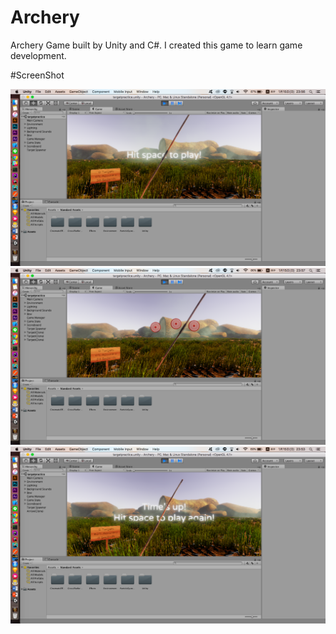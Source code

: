 # Archery
Archery Game built by Unity and C#. I created this game to learn game development.

#ScreenShot

![Archery2](ImagesForReadMe/Archery2.png)
![Archery3](ImagesForReadMe/Archery6.png)
![Archery1](ImagesForReadMe/Archery1.png)
